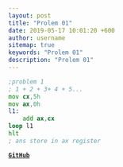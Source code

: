 ```yaml
---
layout: post
title: "Prolem 01"
date: 2019-05-17 10:01:20 +600
author: username
sitemap: true
keywords: "Prolem 01"
description: "Prolem 01"
---
```


```asm
;problem 1
; 1 + 2 + 3+ 4 + 5...
mov cx,5h
mov ax,0h
l1: 
    add ax,cx
loop l1
hlt      
; ans store in ax register
```


[**`GitHub`**](https://github.com/mortuzahossain/assembly/tree/master)
